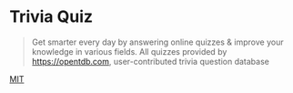 # Trivia Quiz

> Get smarter every day by answering online quizzes & improve your knowledge in various fields. All quizzes provided by https://opentdb.com, user-contributed trivia question database

[MIT](https://opensource.org/licenses/MIT)
